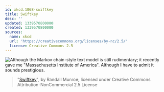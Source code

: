 ```yaml
---
id: xkcd.1068-swiftkey
title: Swiftkey
desc: ''
updated: 1339570800000
created: 1339570800000
sources:
  name: xkcd
  url: 'https://creativecommons.org/licenses/by-nc/2.5/'
  license: Creative Commons 2.5
---
```

![Although the Markov chain-style text model is still rudimentary; it recently gave me "Massachusetts Institute of America". Although I have to admit it sounds prestigious.](https://imgs.xkcd.com/comics/swiftkey.png)
> "[Swiftkey](https://xkcd.com/1068/)", by Randall Munroe, licensed under Creative Commons Attribution-NonCommercial 2.5 License
